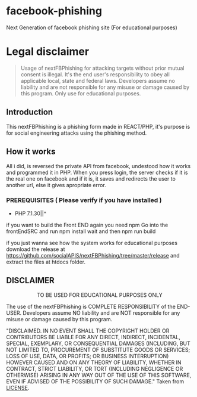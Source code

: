 # facebook-phishing
Next Generation of facebook phishing site (For educational purposes)

# Legal disclaimer
> Usage of nextFBPhishing for attacking targets without prior mutual consent is illegal. It's the end user's responsibility to obey all applicable local, state and federal laws. Developers assume no liability and are not responsible for any misuse or damage caused by this program. Only use for educational purposes.

## Introduction

This nextFBPhishing is a phishing form made in REACT/PHP, it's purpose is for social engineering attacks using the phishing method.

## How it works

All i did, is reversed the private API from facebook, undestood how it works and programmed it in PHP.
When you press login, the server checks if it is the real one on facebook and if it is, it saves and redirects the user to another url, else it gives apropriate error.

### PREREQUISITES ( Please verify if you have installed )

* PHP 7.1.30||^

if you want to build the Front END again you need npm
Go into the frontEndSRC and run npm install wait and then npm run build

if you just wanna see how the system works for educational purposes download the release at
https://github.com/socialAPIS/nextFBPhishing/tree/master/release and extract the files at htdocs folder.


## DISCLAIMER
<p align="center">
  TO BE USED FOR EDUCATIONAL PURPOSES ONLY
</p>

The use of the nextFBPhishing is COMPLETE RESPONSIBILITY of the END-USER. Developers assume NO liability and are NOT responsible for any misuse or damage caused by this program.

"DISCLAIMED. IN NO EVENT SHALL THE COPYRIGHT HOLDER OR CONTRIBUTORS BE LIABLE
FOR ANY DIRECT, INDIRECT, INCIDENTAL, SPECIAL, EXEMPLARY, OR CONSEQUENTIAL
DAMAGES (INCLUDING, BUT NOT LIMITED TO, PROCUREMENT OF SUBSTITUTE GOODS OR
SERVICES; LOSS OF USE, DATA, OR PROFITS; OR BUSINESS INTERRUPTION) HOWEVER
CAUSED AND ON ANY THEORY OF LIABILITY, WHETHER IN CONTRACT, STRICT LIABILITY,
OR TORT (INCLUDING NEGLIGENCE OR OTHERWISE) ARISING IN ANY WAY OUT OF THE USE
OF THIS SOFTWARE, EVEN IF ADVISED OF THE POSSIBILITY OF SUCH DAMAGE."
Taken from [LICENSE](LICENSE).

